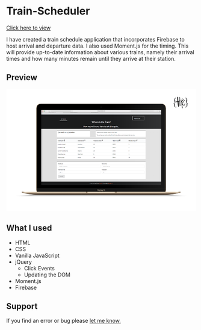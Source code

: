 # Train-Scheduler

[Click here to view](https://copperco.github.io/Train-Scheduler/index.html)

I have created a train schedule application that incorporates Firebase to host arrival and departure data. I also used Moment.js for the timing. This will provide up-to-date information about various trains, namely their arrival times and how many minutes remain until they arrive at their station.

## Preview

![Site Preview](/assets/images/Train.png)

## What I used

- HTML
- CSS
- Vanilla JavaScript
- jQuery
  - Click Events
  - Updating the DOM
- Moment.js
- Firebase

## Support

If you find an error or bug please [let me know.](https://github.com/CopperCo/Train-Scheduler/issues)
